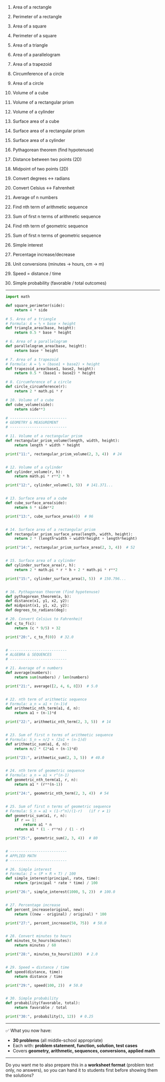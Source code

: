 1. Area of a rectangle

2. Perimeter of a rectangle

3. Area of a square

4. Perimeter of a square

5. Area of a triangle

6. Area of a parallelogram

7. Area of a trapezoid

8. Circumference of a circle

9. Area of a circle

10. Volume of a cube

11. Volume of a rectangular prism

12. Volume of a cylinder

13. Surface area of a cube

14. Surface area of a rectangular prism

15. Surface area of a cylinder

16. Pythagorean theorem (find hypotenuse)

17. Distance between two points (2D)

18. Midpoint of two points (2D)

19. Convert degrees ↔ radians

20. Convert Celsius ↔ Fahrenheit

21. Average of n numbers

22. Find nth term of arithmetic sequence

23. Sum of first n terms of arithmetic sequence

24. Find nth term of geometric sequence

25. Sum of first n terms of geometric sequence

26. Simple interest

27. Percentage increase/decrease

28. Unit conversions (minutes → hours, cm → m)

29. Speed = distance / time

30. Simple probability (favorable / total outcomes)

---

```python
import math

def square_perimeter(side):
    return 4 * side

# 5. Area of a triangle
# Formula: A = ½ × base × height
def triangle_area(base, height):
    return 0.5 * base * height

# 6. Area of a parallelogram
def parallelogram_area(base, height):
    return base * height

# 7. Area of a trapezoid
# Formula: A = ½ × (base1 + base2) × height
def trapezoid_area(base1, base2, height):
    return 0.5 * (base1 + base2) * height

# 8. Circumference of a circle
def circle_circumference(r):
    return 2 * math.pi * r

# 10. Volume of a cube
def cube_volume(side):
    return side**3

# --------------------------
# GEOMETRY & MEASUREMENT
# --------------------------

# 11. Volume of a rectangular prism
def rectangular_prism_volume(length, width, height):
    return length * width * height

print("11:", rectangular_prism_volume(2, 3, 4))  # 24


# 12. Volume of a cylinder
def cylinder_volume(r, h):
    return math.pi * r**2 * h

print("12:", cylinder_volume(3, 5))  # 141.371...


# 13. Surface area of a cube
def cube_surface_area(side):
    return 6 * side**2

print("13:", cube_surface_area(4))  # 96


# 14. Surface area of a rectangular prism
def rectangular_prism_surface_area(length, width, height):
    return 2 * (length*width + width*height + length*height)

print("14:", rectangular_prism_surface_area(2, 3, 4))  # 52


# 15. Surface area of a cylinder
def cylinder_surface_area(r, h):
    return 2 * math.pi * r * h + 2 * math.pi * r**2

print("15:", cylinder_surface_area(3, 5))  # 150.796...


# 16. Pythagorean theorem (find hypotenuse)
def pythagorean_theorem(a, b):
def distance(x1, y1, x2, y2):
def midpoint(x1, y1, x2, y2):
def degrees_to_radians(deg):

# 20. Convert Celsius to Fahrenheit
def c_to_f(c):
    return (c * 9/5) + 32

print("20:", c_to_f(0))  # 32.0


# --------------------------
# ALGEBRA & SEQUENCES
# --------------------------

# 21. Average of n numbers
def average(numbers):
    return sum(numbers) / len(numbers)

print("21:", average([2, 4, 6, 8]))  # 5.0


# 22. nth term of arithmetic sequence
# Formula: a_n = a1 + (n-1)d
def arithmetic_nth_term(a1, d, n):
    return a1 + (n-1)*d

print("22:", arithmetic_nth_term(2, 3, 5))  # 14


# 23. Sum of first n terms of arithmetic sequence
# Formula: S_n = n/2 × (2a1 + (n-1)d)
def arithmetic_sum(a1, d, n):
    return n/2 * (2*a1 + (n-1)*d)

print("23:", arithmetic_sum(2, 3, 5))  # 40.0


# 24. nth term of geometric sequence
# Formula: a_n = a1 × r^(n-1)
def geometric_nth_term(a1, r, n):
    return a1 * (r**(n-1))

print("24:", geometric_nth_term(2, 3, 4))  # 54


# 25. Sum of first n terms of geometric sequence
# Formula: S_n = a1 × (1-r^n)/(1-r)   (if r ≠ 1)
def geometric_sum(a1, r, n):
    if r == 1:
        return a1 * n
    return a1 * (1 - r**n) / (1 - r)

print("25:", geometric_sum(2, 3, 4))  # 80


# --------------------------
# APPLIED MATH
# --------------------------

# 26. Simple interest
# Formula: I = (P × R × T) / 100
def simple_interest(principal, rate, time):
    return (principal * rate * time) / 100

print("26:", simple_interest(1000, 5, 2))  # 100.0


# 27. Percentage increase
def percent_increase(original, new):
    return ((new - original) / original) * 100

print("27:", percent_increase(50, 75))  # 50.0


# 28. Convert minutes to hours
def minutes_to_hours(minutes):
    return minutes / 60

print("28:", minutes_to_hours(120))  # 2.0


# 29. Speed = distance / time
def speed(distance, time):
    return distance / time

print("29:", speed(100, 2))  # 50.0


# 30. Simple probability
def probability(favorable, total):
    return favorable / total

print("30:", probability(3, 12))  # 0.25
```

---

✅ What you now have:

* **30 problems** (all middle-school appropriate)
* Each with: **problem statement, function, solution, test cases**
* Covers **geometry, arithmetic, sequences, conversions, applied math**

---

Do you want me to also prepare this in a **worksheet format** (problem text only, no answers), so you can hand it to students first before showing them the solutions?




